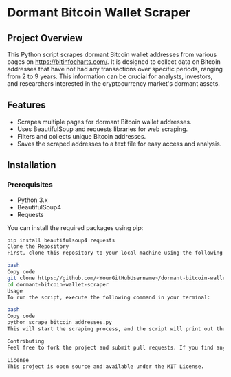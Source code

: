 # Dormant Bitcoin Wallet Scraper

## Project Overview
This Python script scrapes dormant Bitcoin wallet addresses from various pages on https://bitinfocharts.com/. It is designed to collect data on Bitcoin addresses that have not had any transactions over specific periods, ranging from 2 to 9 years. This information can be crucial for analysts, investors, and researchers interested in the cryptocurrency market's dormant assets.

## Features
- Scrapes multiple pages for dormant Bitcoin wallet addresses.
- Uses BeautifulSoup and requests libraries for web scraping.
- Filters and collects unique Bitcoin addresses.
- Saves the scraped addresses to a text file for easy access and analysis.

## Installation

### Prerequisites
- Python 3.x
- BeautifulSoup4
- Requests

You can install the required packages using pip:
```bash
pip install beautifulsoup4 requests
Clone the Repository
First, clone this repository to your local machine using the following command:

bash
Copy code
git clone https://github.com/<YourGitHubUsername>/dormant-bitcoin-wallet-scraper.git
cd dormant-bitcoin-wallet-scraper
Usage
To run the script, execute the following command in your terminal:

bash
Copy code
python scrape_bitcoin_addresses.py
This will start the scraping process, and the script will print out the URLs it is scraping. Once completed, it will save the unique Bitcoin addresses to bitcoin_addresses.txt in the project directory.

Contributing
Feel free to fork the project and submit pull requests. If you find any issues or have suggestions for improvement, please open an issue in the repository.

License
This project is open source and available under the MIT License.